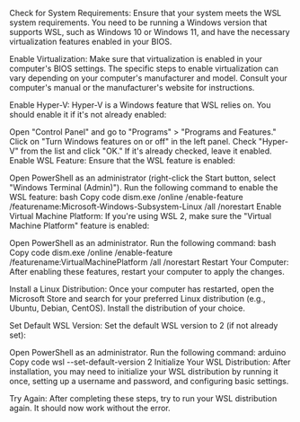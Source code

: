 Check for System Requirements:
Ensure that your system meets the WSL system requirements. You need to be running a Windows version that supports WSL, such as Windows 10 or Windows 11, and have the necessary virtualization features enabled in your BIOS.

Enable Virtualization:
Make sure that virtualization is enabled in your computer's BIOS settings. The specific steps to enable virtualization can vary depending on your computer's manufacturer and model. Consult your computer's manual or the manufacturer's website for instructions.

Enable Hyper-V:
Hyper-V is a Windows feature that WSL relies on. You should enable it if it's not already enabled:

Open "Control Panel" and go to "Programs" > "Programs and Features."
Click on "Turn Windows features on or off" in the left panel.
Check "Hyper-V" from the list and click "OK." If it's already checked, leave it enabled.
Enable WSL Feature:
Ensure that the WSL feature is enabled:

Open PowerShell as an administrator (right-click the Start button, select "Windows Terminal (Admin)").
Run the following command to enable the WSL feature:
bash
Copy code
dism.exe /online /enable-feature /featurename:Microsoft-Windows-Subsystem-Linux /all /norestart
Enable Virtual Machine Platform:
If you're using WSL 2, make sure the "Virtual Machine Platform" feature is enabled:

Open PowerShell as an administrator.
Run the following command:
bash
Copy code
dism.exe /online /enable-feature /featurename:VirtualMachinePlatform /all /norestart
Restart Your Computer:
After enabling these features, restart your computer to apply the changes.

Install a Linux Distribution:
Once your computer has restarted, open the Microsoft Store and search for your preferred Linux distribution (e.g., Ubuntu, Debian, CentOS). Install the distribution of your choice.

Set Default WSL Version:
Set the default WSL version to 2 (if not already set):

Open PowerShell as an administrator.
Run the following command:
arduino
Copy code
wsl --set-default-version 2
Initialize Your WSL Distribution:
After installation, you may need to initialize your WSL distribution by running it once, setting up a username and password, and configuring basic settings.

Try Again:
After completing these steps, try to run your WSL distribution again. It should now work without the error.
